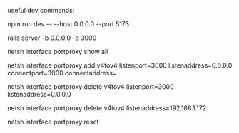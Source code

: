 useful dev commands:

npm run dev -- --host 0.0.0.0 --port 5173

rails server -b 0.0.0.0 -p 3000

netsh interface portproxy show all

netsh interface portproxy add v4tov4 listenport=3000 listenaddress=0.0.0.0 connectport=3000 connectaddress=<wsl-ip>


netsh interface portproxy delete v4tov4 listenport=3000 listenaddress=0.0.0.0

netsh interface portproxy delete v4tov4 listenaddress=192.168.1.172

netsh interface portproxy reset
